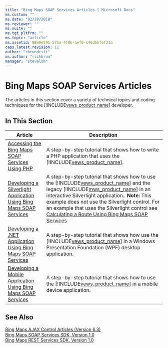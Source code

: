 ```yaml
---
title: "Bing Maps SOAP Services Articles | Microsoft Docs"
ms.custom: ""
ms.date: "02/28/2018"
ms.reviewer: ""
ms.suite: ""
ms.tgt_pltfrm: ""
ms.topic: "article"
ms.assetid: 88e0e591-571a-4f0b-aef6-c46dbbfef21a
caps.latest.revision: 11
author: "rbrundritt"
ms.author: "richbrun"
manager: "stevelom"
---
```

# Bing Maps SOAP Services Articles
The articles in this section cover a variety of technical topics and coding techniques for the [!INCLUDE[vews_product_name](../articles/includes/vews-product-name-md.md)] developer.  
  
## In This Section  
  
|Article|Description|  
|-------------|-----------------|  
|[Accessing the Bing Maps SOAP Services Using PHP](../articles/accessing-the-bing-maps-soap-services-using-php.md)|A step-by-step tutorial that shows how to write a PHP application that uses the [!INCLUDE[vews_product_name](../articles/includes/vews-product-name-md.md)].|  
|[Developing a Silverlight Application Using Bing Maps SOAP Services](../articles/developing-a-silverlight-application-using-bing-maps-soap-services.md)|A step-by-step tutorial that shows how to use the [!INCLUDE[vews_product_name](../articles/includes/vews-product-name-md.md)] and the legacy [!INCLUDE[mws_product_name](../articles/includes/mws-product-name-md.md)] in an interactive Silverlight application.. **Note:**  This example does not use the Silverlight control. For an example that uses the Silverlight control see [Calculating a Route Using Bing Maps SOAP Services](http://msdn.microsoft.com/en-us/35919d71-7b7e-4877-888a-a92a1bc24243)|  
|[Developing a .NET Application Using Bing Maps SOAP Services](../articles/developing-a-net-application-using-bing-maps-soap-services.md)|A step-by-step tutorial that shows how use the [!INCLUDE[vews_product_name](../articles/includes/vews-product-name-md.md)] in a Windows Presentation Foundation (WPF) desktop application.|  
|[Developing a Mobile Application Using Bing Maps SOAP Services](../articles/developing-a-mobile-application-using-bing-maps-soap-services.md)|A  step-by-step tutorial that shows how to use the [!INCLUDE[vews_product_name](../articles/includes/vews-product-name-md.md)] in a mobile device application.|  
  
## See Also  
 [Bing Maps AJAX Control Articles (Version 6.3)](../articles/bing-maps-ajax-control-articles-version-6-3.md)   
 [Bing Maps SOAP Services SDK, Version 1.0](http://msdn.microsoft.com/en-us/library/cc980922.aspx)   
 [Bing Maps REST Services SDK, Version 1.0](http://msdn.microsoft.com/en-us/library/ff701713.aspx)